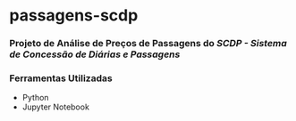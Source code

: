 # passagens-scdp

### Projeto de Análise de Preços de Passagens do *SCDP - Sistema de Concessão de Diárias e Passagens*

### Ferramentas Utilizadas

- Python
- Jupyter Notebook
